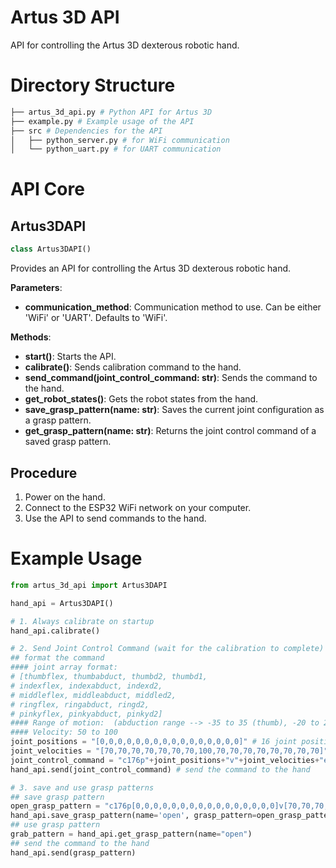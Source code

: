 # Artus 3D API

API for controlling the Artus 3D dexterous robotic hand.

# Directory Structure
```bash
├── artus_3d_api.py # Python API for Artus 3D
├── example.py # Example usage of the API
├── src # Dependencies for the API
│   ├── python_server.py # for WiFi communication
│   └── python_uart.py # for UART communication
```


# API Core

## Artus3DAPI


```python
class Artus3DAPI()
```
Provides an API for controlling the Artus 3D dexterous robotic hand.

**Parameters**:
- **communication_method**: Communication method to use. Can be either 'WiFi' or 'UART'. Defaults to 'WiFi'.

**Methods**:
- **start()**: Starts the API.
- **calibrate()**: Sends calibration command to the hand.
- **send_command(joint_control_command: str)**: Sends the command to the hand.
- **get_robot_states()**: Gets the robot states from the hand.
- **save_grasp_pattern(name: str)**: Saves the current joint configuration as a grasp pattern.
- **get_grasp_pattern(name: str)**: Returns the joint control command of a saved grasp pattern.

## Procedure
1. Power on the hand.
2. Connect to the ESP32 WiFi network on your computer.
3. Use the API to send commands to the hand.

# Example Usage
```python
from artus_3d_api import Artus3DAPI

hand_api = Artus3DAPI()

# 1. Always calibrate on startup
hand_api.calibrate()

# 2. Send Joint Control Command (wait for the calibration to complete)
## format the command
#### joint array format:
# [thumbflex, thumbabduct, thumbd2, thumbd1, 
# indexflex, indexabduct, indexd2, 
# middleflex, middleabduct, middled2, 
# ringflex, ringabduct, ringd2, 
# pinkyflex, pinkyabduct, pinkyd2]
#### Range of motion:  (abduction range --> -35 to 35 (thumb), -20 to 20 (other fingers) || all other angles --> 0 to 90)
#### Velocity: 50 to 100
joint_positions = "[0,0,0,0,0,0,0,0,0,0,0,0,0,0,0,0]" # 16 joint positions (in degrees)
joint_velocities = "[70,70,70,70,70,70,70,100,70,70,70,70,70,70,70,70]" # 16 joint velocities
joint_control_command = "c176p"+joint_positions+"v"+joint_velocities+"end\n"
hand_api.send(joint_control_command) # send the command to the hand

# 3. save and use grasp patterns
## save grasp pattern
open_grasp_pattern = "c176p[0,0,0,0,0,0,0,0,0,0,0,0,0,0,0,0]v[70,70,70,70,70,70,70,100,70,70,70,70,70,70,70,70]end\n"
hand_api.save_grasp_pattern(name='open', grasp_pattern=open_grasp_pattern)
## use grasp pattern
grab_pattern = hand_api.get_grasp_pattern(name="open")
## send the command to the hand
hand_api.send(grasp_pattern)
```




